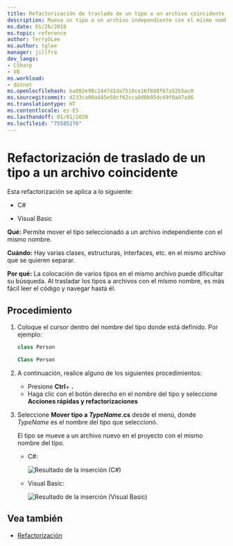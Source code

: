 ```yaml
---
title: Refactorización de traslado de un tipo a un archivo coincidente
description: Mueva un tipo a un archivo independiente con el mismo nombre. Haga clic con el botón derecho en el tipo, seleccione Acciones rápidas y refactorizaciones y elija Mover tipo a <TypeName>.cs.
ms.date: 01/26/2018
ms.topic: reference
author: TerryGLee
ms.author: tglee
manager: jillfra
dev_langs:
- CSharp
- VB
ms.workload:
- dotnet
ms.openlocfilehash: ba082e90c2447d1da7510ce16f888f67a52b5ac0
ms.sourcegitcommit: d233ca00ad45e50cf62cca0d0b95dc69f0a87ad6
ms.translationtype: HT
ms.contentlocale: es-ES
ms.lasthandoff: 01/01/2020
ms.locfileid: "75585276"
---
```

# <a name="move-a-type-to-a-matching-file-refactoring"></a>Refactorización de traslado de un tipo a un archivo coincidente

Esta refactorización se aplica a lo siguiente:

- C#

- Visual Basic

**Qué:** Permite mover el tipo seleccionado a un archivo independiente con el mismo nombre.

**Cuándo:** Hay varias clases, estructuras, interfaces, etc. en el mismo archivo que se quieren separar.

**Por qué:** La colocación de varios tipos en el mismo archivo puede dificultar su búsqueda. Al trasladar los tipos a archivos con el mismo nombre, es más fácil leer el código y navegar hasta él.

## <a name="how-to"></a>Procedimiento

1. Coloque el cursor dentro del nombre del tipo donde está definido. Por ejemplo:

   ```csharp
   class Person
   ```

   ```vb
   Class Person
   ```

2. A continuación, realice alguno de los siguientes procedimientos:

   - Presione **Ctrl**+ **.**
   - Haga clic con el botón derecho en el nombre del tipo y seleccione **Acciones rápidas y refactorizaciones**

1. Seleccione **Mover tipo a *TypeName*.cs** desde el menú, donde *TypeName* es el nombre del tipo que seleccionó.

   El tipo se mueve a un archivo nuevo en el proyecto con el mismo nombre del tipo.

   - C#:

      ![Resultado de la inserción (C#)](media/movetype-result-cs.png)

   - Visual Basic:

      ![Resultado de la inserción (Visual Basic)](media/movetype-result-vb.png)

## <a name="see-also"></a>Vea también

- [Refactorización](../refactoring-in-visual-studio.md)
